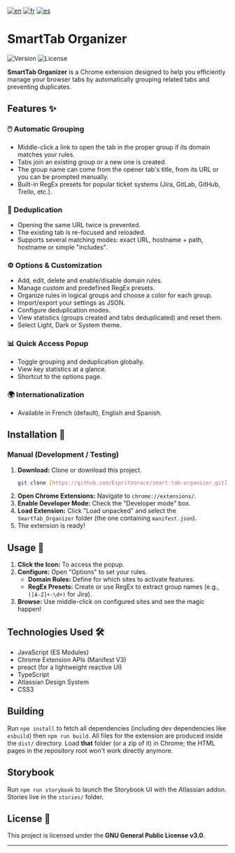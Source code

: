[![en](https://img.shields.io/badge/lang-en-red.svg)](https://github.com/EspritVorace/smart-tab-organizer/blob/master/README.md)
[![fr](https://img.shields.io/badge/lang-fr-blue.svg)](https://github.com/EspritVorace/smart-tab-organizer/blob/master/README-fr.md)
[![es](https://img.shields.io/badge/lang-es-yellow.svg)](https://github.com/EspritVorace/smart-tab-organizer/blob/master/README-es.md)

# SmartTab Organizer

![Version](https://img.shields.io/badge/version-1.0.0-blue.svg)
![License](https://img.shields.io/badge/License-GPL_v3-blue.svg)

**SmartTab Organizer** is a Chrome extension designed to help you efficiently manage your browser tabs by automatically grouping related tabs and preventing duplicates.

## Features ✨

### 🖱️ Automatic Grouping
* Middle-click a link to open the tab in the proper group if its domain matches your rules.
* Tabs join an existing group or a new one is created.
* The group name can come from the opener tab's title, from its URL or you can be prompted manually.
* Built-in RegEx presets for popular ticket systems (Jira, GitLab, GitHub, Trello, etc.).

### 🚫 Deduplication
* Opening the same URL twice is prevented.
* The existing tab is re-focused and reloaded.
* Supports several matching modes: exact URL, hostname + path, hostname or simple "includes".

### ⚙️ Options & Customization
* Add, edit, delete and enable/disable domain rules.
* Manage custom and predefined RegEx presets.
* Organize rules in logical groups and choose a color for each group.
* Import/export your settings as JSON.
* Configure deduplication modes.
* View statistics (groups created and tabs deduplicated) and reset them.
* Select Light, Dark or System theme.

### 📊 Quick Access Popup
* Toggle grouping and deduplication globally.
* View key statistics at a glance.
* Shortcut to the options page.

### 🌍 Internationalization
* Available in French (default), English and Spanish.

## Installation 🚀

### Manual (Development / Testing)

1.  **Download:** Clone or download this project.
    ```bash
    git clone [https://github.com/EspritVorace/smart-tab-organizer.git](https://github.com/EspritVorace/smart-tab-organizer.git) 
    ```
2.  **Open Chrome Extensions:** Navigate to `chrome://extensions/`.
3.  **Enable Developer Mode:** Check the "Developer mode" box.
4.  **Load Extension:** Click "Load unpacked" and select the `SmartTab_Organizer` folder (the one containing `manifest.json`).
5.  The extension is ready!

## Usage 📖

1.  **Click the Icon:** To access the popup.
2.  **Configure:** Open "Options" to set your rules.
    * **Domain Rules:** Define for which sites to activate features.
    * **RegEx Presets:** Create or use RegEx to extract group names (e.g., `([A-Z]+-\d+)` for Jira).
3.  **Browse:** Use middle-click on configured sites and see the magic happen!

## Technologies Used 🛠️

* JavaScript (ES Modules)
* Chrome Extension APIs (Manifest V3)
* preact (for a lightweight reactive UI)
* TypeScript
* Atlassian Design System
* CSS3

## Building

Run `npm install` to fetch all dependencies (including dev dependencies like
`esbuild`) then `npm run build`. All files for the extension are produced inside
the `dist/` directory. Load **that** folder (or a zip of it) in Chrome; the HTML
pages in the repository root won't work directly anymore.


## Storybook
Run `npm run storybook` to launch the Storybook UI with the Atlassian addon. Stories live in the `stories/` folder.

## License 📄

This project is licensed under the **GNU General Public License v3.0**.

---

